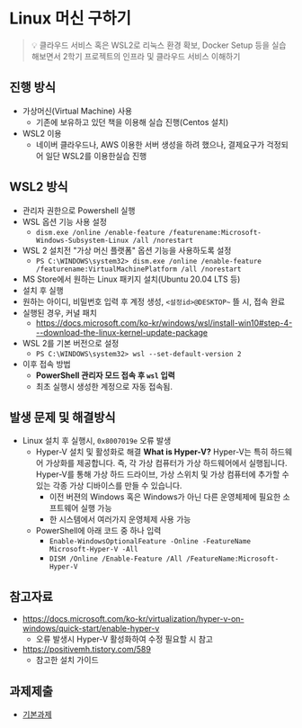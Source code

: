 # Linux 머신 구하기
> :bulb: 클라우드 서비스 혹은 WSL2로 리눅스 환경 확보, Docker Setup 등을 실습해보면서 2학기 프로젝트의 인프라 및 클라우드 서비스 이해하기

## 진행 방식
- 가상머신(Virtual Machine) 사용
  - 기존에 보유하고 있던 책을 이용해 실습 진행(Centos 설치)
- WSL2 이용
  - 네이버 클라우드나, AWS 이용한 서버 생성을 하려 했으나, 결제요구가 걱정되어 일단 WSL2를 이용한실습 진행

## WSL2 방식
- 관리자 권한으로 Powershell 실행
- WSL 옵션 기능 사용 설정
  - `dism.exe /online /enable-feature /featurename:Microsoft-Windows-Subsystem-Linux /all /norestart`
- WSL 2 설치전 "가상 머신 플랫폼" 옵션 기능을 사용하도록 설정
  - `PS C:\WINDOWS\system32> dism.exe /online /enable-feature /featurename:VirtualMachinePlatform /all /norestart`
- MS Store에서 원하는 Linux 패키지 설치(Ubuntu 20.04 LTS 등)
- 설치 후 실행
- 원하는 아이디, 비밀번호 입력 후 계정 생성, `<설정id>@DESKTOP~` 뜰 시, 접속 완료
- 실행된 경우, 커널 패치
  - https://docs.microsoft.com/ko-kr/windows/wsl/install-win10#step-4---download-the-linux-kernel-update-package
- WSL 2를 기본 버전으로 설정
  - `PS C:\WINDOWS\system32> wsl --set-default-version 2`
- 이후 접속 방법
  - **PowerShell 관리자 모드 접속 후 `wsl` 입력**
  - 최초 실행시 생성한 계정으로 자동 접속됨.

## 발생 문제 및 해결방식
- Linux 설치 후 실행시, `0x8007019e` 오류 발생
  - Hyper-V 설치 및 활성화로 해결
    **What is Hyper-V?**
    Hyper-V는 특히 하드웨어 가상화를 제공합니다. 즉, 각 가상 컴퓨터가 가상 하드웨어에서 실행됩니다. Hyper-V를 통해 가상 하드 드라이브, 가상 스위치 및 가상 컴퓨터에 추가할 수 있는 각종 가상 디바이스를 만들 수 있습니다.
    - 이전 버젼의 Windows 혹은 Windows가 아닌 다른 운영체제에 필요한 소프트웨어 실행 가능
    - 한 시스템에서 여러가지 운영체제 사용 가능
  - PowerShell에 아래 코드 중 하나 입력
    - `Enable-WindowsOptionalFeature -Online -FeatureName Microsoft-Hyper-V -All`
    - `DISM /Online /Enable-Feature /All /FeatureName:Microsoft-Hyper-V`



## 참고자료
- https://docs.microsoft.com/ko-kr/virtualization/hyper-v-on-windows/quick-start/enable-hyper-v
  - 오류 발생시 Hyper-V 활성화하여 수정 필요할 시 참고
- https://positivemh.tistory.com/589
  - 참고한 설치 가이드

## 과제제출
- [기본과제](기본과제)

